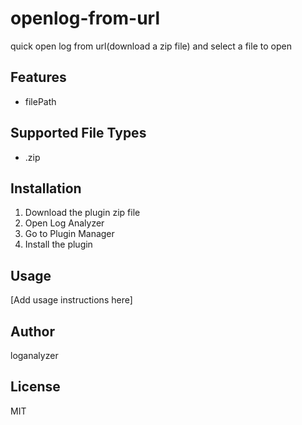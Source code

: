 # openlog-from-url

quick open log from url(download a zip file) and select a file to open

## Features

- filePath

## Supported File Types

- .zip

## Installation

1. Download the plugin zip file
2. Open Log Analyzer
3. Go to Plugin Manager
4. Install the plugin

## Usage

[Add usage instructions here]

## Author

loganalyzer

## License

MIT
